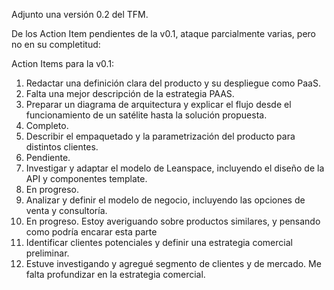 Adjunto una versión 0.2 del TFM.

De los Action Item pendientes de la v0.1, ataque parcialmente varias, pero no en su completitud:

Action Items para la v0.1:
1. Redactar una definición clara del producto y su despliegue como PaaS.
2. Falta una mejor descripción de la estrategia PAAS.
3. Preparar un diagrama de arquitectura y explicar el flujo desde el funcionamiento de un satélite hasta la solución propuesta.
4. Completo.
5. Describir el empaquetado y la parametrización del producto para distintos clientes.
6. Pendiente.
7. Investigar y adaptar el modelo de Leanspace, incluyendo el diseño de la API y componentes template.
8. En progreso.
9. Analizar y definir el modelo de negocio, incluyendo las opciones de venta y consultoría.
10. En progreso. Estoy averiguando sobre productos similares, y pensando como podría encarar esta parte
11. Identificar clientes potenciales y definir una estrategia comercial preliminar.
12. Estuve investigando y agregué segmento de clientes y de mercado. Me falta profundizar en la estrategia comercial.